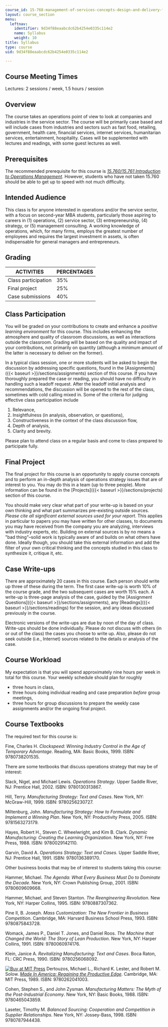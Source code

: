 ```yaml
---
course_id: 15-768-management-of-services-concepts-design-and-delivery-fall-2010
layout: course_section
menu:
  leftnav:
    identifier: 9d34f88eaabcdc62b4254e0335c114e2
    name: Syllabus
    weight: 10
title: Syllabus
type: course
uid: 9d34f88eaabcdc62b4254e0335c114e2

---
```


Course Meeting Times
--------------------

Lectures: 2 sessions / week, 1.5 hours / session

Overview
--------

The course takes an operations point of view to look at companies and industries in the service sector. The course will be primarily case based and will include cases from industries and sectors such as fast food, retailing, government, health care, financial services, internet services, humanitarian services, entertainment, hospitality. Cases will be supplemented with lectures and readings, with some guest lectures as well.

Prerequisites
-------------

The recommended prerequisite for this course is [_15.760/15.761 Introduction to Operations Management_](/courses/15-760b-introduction-to-operations-management-spring-2004). However, students who have not taken 15.760 should be able to get up to speed with not much difficulty.

Intended Audience
-----------------

This class is for anyone interested in operations and/or the service sector, with a focus on second-year MBA students, particularly those aspiring to careers in (1) operations, (2) service sector, (3) entrepreneurship, (4) strategy, or (5) management consulting. A working knowledge of operations, which, for many firms, employs the greatest number of employees and requires the largest investment in assets, is often indispensable for general managers and entrepreneurs.

Grading
-------

| ACTIVITIES | PERCENTAGES |
| --- | --- |
| Class participation | 35% |
| Final project | 25% |
| Case submissions | 40% 

Class Participation
-------------------

You will be graded on your contributions to create and enhance a _positive learning environment_ for this course. This includes enhancing the atmosphere and quality of classroom discussions, as well as interactions outside the classroom. Grading will be based on the quality and impact of your contributions, not primarily on quantity (although a minimum amount of the latter is necessary to deliver on the former).

In a typical class session, one or more students will be asked to begin the discussion by addressing specific questions, found in the [Assignments]({{< baseurl >}}/sections/assignments) section of this course. If you have thoroughly prepared the case or reading, you should have no difficulty in handling such a leadoff request. After the leadoff initial analysis and recommendations, the discussion will be opened to the rest of the class, sometimes with cold calling mixed in. Some of the criteria for judging effective class participation include

1.  Relevance,
2.  Insightfulness (in analysis, observation, or questions),
3.  Constructiveness in the context of the class discussion flow,
4.  Depth of analysis,
5.  Clarity and brevity.

Please plan to attend class on a regular basis and come to class prepared to participate fully.

Final Project
-------------

The final project for this course is an opportunity to apply course concepts and to perform an in-depth analysis of operations strategy issues that are of interest to you. You may do this in a team (up to three people). More information can be found in the [Projects]({{< baseurl >}}/sections/projects) section of this course.

You should make very clear what part of your write-up is based on your own thinking and what part summarizes pre-existing outside sources. _Please cite all significant external sources used for your report_. This applies in particular to papers you may have written for other classes, to documents you may have received from the company you are analyzing, interviews with industry experts, etc. Building on external sources is by no means a "bad thing"–solid work is typically aware of and builds on what others have done. Ideally though, you should take this external information and add the filter of your own critical thinking and the concepts studied in this class to synthesize it, critique it, etc.

Case Write-ups
--------------

There are approximately 20 cases in this course. Each person should write up three of these during the term. The first case write-up is worth 10% of the course grade, and the two subsequent cases are worth 15% each. A write-up is three-page analysis of the case, guided by the [Assignment Questions]({{< baseurl >}}/sections/assignments), any [Readings]({{< baseurl >}}/sections/readings) for the session, and any ideas discussed previously in the course.

Electronic versions of the write-ups are due by noon of the day of class. Write-ups should be done individually. Please do not discuss with others (in or out of the class) the cases you choose to write up. Also, please do not seek outside (i.e., Internet) sources related to the details or analysis of the case.

Course Workload
---------------

My expectation is that you will spend approximately nine hours per week in total for this course. Your weekly schedule should plan for roughly

*   three hours in class,
*   three hours doing individual reading and case preparation _before_ group meetings,
*   three hours for group discussions to prepare the weekly case assignments and/or the ongoing final project.

Course Textbooks
----------------

The required text for this course is:

Fine, Charles H. _Clockspeed: Winning Industry Control in the Age of Temporary Advantage_. Reading, MA: Basic Books, 1999. ISBN: 9780738201535.

There are some textbooks that discuss operations strategy that may be of interest:

Slack, Nigel, and Michael Lewis. _Operations Strategy_. Upper Saddle River, NJ: Prentice Hall, 2002. ISBN: 9780130313867.

Hill, Terry. _Manufacturing Strategy: Text and Cases_. New York, NY: McGraw-Hill, 1999. ISBN: 9780256230727.

Miltenburg, John. _Manufacturing Strategy: How to Formulate and Implement a Winning Plan_. New York, NY: Productivity Press, 2005. ISBN: 9781563273179.

Hayes, Robert H., Steven C. Wheelwright, and Kim B. Clark. _Dynamic Manufacturing: Creating the Learning Organization_. New York, NY: Free Press, 1988. ISBN: 9780029142110.

Garvin, David A. _Operations Strategy: Text and Cases_. Upper Saddle River, NJ: Prentice Hall, 1991. ISBN: 9780136389170.

Other business books that may be of interest to students taking this course:

Hammer, Michael. _The Agenda: What Every Business Must Do to Dominate the Decade_. New York, NY: Crown Publishing Group, 2001. ISBN: 9780609609668.

Hammer, Michael, and Steven Stanton. _The Reengineering Revolution_. New York, NY: Harper Collins, 1995. ISBN: 9780887307362.

Pine II, B. Joseph. _Mass Customization: The New Frontier in Business Competition_. Cambridge, MA: Harvard Business School Press, 1993. ISBN: 9780875843728.

Womack, James P., Daniel T. Jones, and Daniel Roos. _The Machine that Changed the World: The Story of Lean Production_. New York, NY: Harper Collins, 1991. ISBN: 9780060974176.

Klein, Janice A. _Revitalizing Manufacturing: Text and Cases_. Boca Raton, FL: CRC Press, 1990. ISBN: 9780256068092.

[![Buy at MIT Press](/images/mp_logo.gif)](https://mitpress.mit.edu/9780262041003) Dertouzos, Michael L., Richard K. Lester, and Robert M. Solow. [_Made In America: Regaining the Productive Edge_](https://mitpress.mit.edu/9780262041003). Cambridge, MA: MIT Press, 1989. ISBN: 9780262041003.

Cohen, Stephen S., and John Zysman. _Manufacturing Matters: The Myth of the Post-Industrial Economy_. New York, NY: Basic Books, 1988. ISBN: 9780465043859.

Laseter, Timothy M. _Balanced Sourcing: Cooperation and Competition in Supplier Relationships_. New York, NY: Jossey-Bass, 1998. ISBN: 9780787944438.